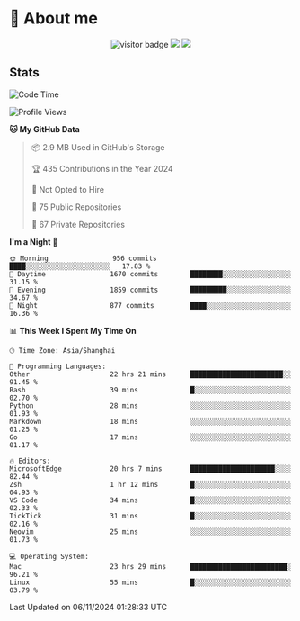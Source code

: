<!-- ![](https://youpai.roccoshi.top/img/20200804214216.png) -->

# 🧐 About me
 
<p align="center">
<img src="https://visitor-badge.laobi.icu/badge?page_id=Lincest.Lincest&title=hits" alt="visitor badge"/>
<a href="mailto:imroccoshi@gmail.com"><img src="https://img.shields.io/badge/gmail-imroccoshi%40gmail.com-red"></a>
<a href="https://blog.roccoshi.top"><img src="https://img.shields.io/badge/blog-roccoshi-green"></a>
</p>

## Stats

<!--START_SECTION:waka-->
![Code Time](http://img.shields.io/badge/Code%20Time-1%2C665%20hrs%209%20mins-blue)

![Profile Views](http://img.shields.io/badge/Profile%20Views-1-blue)

**🐱 My GitHub Data** 

> 📦 2.9 MB Used in GitHub's Storage 
 > 
> 🏆 435 Contributions in the Year 2024
 > 
> 🚫 Not Opted to Hire
 > 
> 📜 75 Public Repositories 
 > 
> 🔑 67 Private Repositories 
 > 
**I'm a Night 🦉** 

```text
🌞 Morning                956 commits         ████░░░░░░░░░░░░░░░░░░░░░   17.83 % 
🌆 Daytime                1670 commits        ████████░░░░░░░░░░░░░░░░░   31.15 % 
🌃 Evening                1859 commits        █████████░░░░░░░░░░░░░░░░   34.67 % 
🌙 Night                  877 commits         ████░░░░░░░░░░░░░░░░░░░░░   16.36 % 
```


📊 **This Week I Spent My Time On** 

```text
🕑︎ Time Zone: Asia/Shanghai

💬 Programming Languages: 
Other                    22 hrs 21 mins      ███████████████████████░░   91.45 % 
Bash                     39 mins             █░░░░░░░░░░░░░░░░░░░░░░░░   02.70 % 
Python                   28 mins             ░░░░░░░░░░░░░░░░░░░░░░░░░   01.93 % 
Markdown                 18 mins             ░░░░░░░░░░░░░░░░░░░░░░░░░   01.25 % 
Go                       17 mins             ░░░░░░░░░░░░░░░░░░░░░░░░░   01.17 % 

🔥 Editors: 
MicrosoftEdge            20 hrs 7 mins       █████████████████████░░░░   82.44 % 
Zsh                      1 hr 12 mins        █░░░░░░░░░░░░░░░░░░░░░░░░   04.93 % 
VS Code                  34 mins             █░░░░░░░░░░░░░░░░░░░░░░░░   02.33 % 
TickTick                 31 mins             █░░░░░░░░░░░░░░░░░░░░░░░░   02.16 % 
Neovim                   25 mins             ░░░░░░░░░░░░░░░░░░░░░░░░░   01.73 % 

💻 Operating System: 
Mac                      23 hrs 29 mins      ████████████████████████░   96.21 % 
Linux                    55 mins             █░░░░░░░░░░░░░░░░░░░░░░░░   03.79 % 
```


 Last Updated on 06/11/2024 01:28:33 UTC
<!--END_SECTION:waka-->


